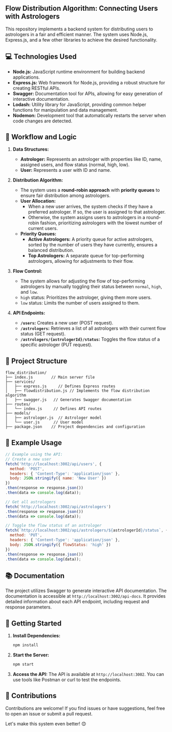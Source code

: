 ## Flow Distribution Algorithm: Connecting Users with Astrologers

This repository implements a backend system for distributing users to astrologers in a fair and efficient manner. The system uses Node.js, Express.js, and a few other libraries to achieve the desired functionality.

## 💻 Technologies Used

* **Node.js:** JavaScript runtime environment for building backend applications.
* **Express.js:** Web framework for Node.js, providing a robust structure for creating RESTful APIs.
* **Swagger:** Documentation tool for APIs, allowing for easy generation of interactive documentation.
* **Lodash:** Utility library for JavaScript, providing common helper functions for manipulation and data management.
* **Nodemon:** Development tool that automatically restarts the server when code changes are detected.

## 🚀  Workflow and Logic

1. **Data Structures:**
   *  **Astrologer:** Represents an astrologer with properties like ID, name, assigned users, and flow status (normal, high, low). 
   *  **User:** Represents a user with ID and name.

2. **Distribution Algorithm:**
   * The system uses a **round-robin approach** with **priority queues** to ensure fair distribution among astrologers.
   * **User Allocation:**
     * When a new user arrives, the system checks if they have a preferred astrologer. If so, the user is assigned to that astrologer.
     * Otherwise, the system assigns users to astrologers in a round-robin fashion, prioritizing astrologers with the lowest number of current users.
   * **Priority Queues:**
     * **Active Astrologers:**  A priority queue for active astrologers, sorted by the number of users they have currently, ensures a balanced distribution.
     * **Top Astrologers:** A separate queue for top-performing astrologers, allowing for adjustments to their flow.

3. **Flow Control:**
   * The system allows for adjusting the flow of top-performing astrologers by manually toggling their status between `normal`, `high`, and `low`.
   * `high` status:  Prioritizes the astrologer, giving them more users.
   * `low` status: Limits the number of users assigned to them. 

4. **API Endpoints:**
   * **`/users`:** Creates a new user (POST request).
   * **`/astrologers`:** Retrieves a list of all astrologers with their current flow status (GET request).
   * **`/astrologers/{astrologerId}/status`:** Toggles the flow status of a specific astrologer (PUT request).

## 📁 Project Structure

```
flow_distribution/
├── index.js        // Main server file
├── services/
│   ├── express.js     // Defines Express routes
│   ├── flowdistribution.js // Implements the flow distribution algorithm
│   ├── swagger.js   // Generates Swagger documentation
├── routes/
│   └── index.js     // Defines API routes
├── models/
│   ├── astrologer.js  // Astrologer model
│   └── user.js      // User model
├── package.json    // Project dependencies and configuration
```

## 🤖  Example Usage

```javascript
// Example using the API:
// Create a new user
fetch('http://localhost:3002/api/users', {
  method: 'POST',
  headers: { 'Content-Type': 'application/json' },
  body: JSON.stringify({ name: 'New User' }) 
})
.then(response => response.json())
.then(data => console.log(data));

// Get all astrologers
fetch('http://localhost:3002/api/astrologers')
.then(response => response.json())
.then(data => console.log(data));

// Toggle the flow status of an astrologer
fetch(`http://localhost:3002/api/astrologers/${astrologerId}/status`, {
  method: 'PUT',
  headers: { 'Content-Type': 'application/json' },
  body: JSON.stringify({ flowStatus: 'high' }) 
})
.then(response => response.json())
.then(data => console.log(data));
```

## 📚  Documentation

The project utilizes Swagger to generate interactive API documentation. The documentation is accessible at `http://localhost:3002/api-docs`. It provides detailed information about each API endpoint, including request and response parameters.

## 💪 Getting Started

1. **Install Dependencies:**
   ```bash
   npm install
   ```

2. **Start the Server:**
   ```bash
   npm start
   ```

3. **Access the API:**
   The API is available at `http://localhost:3002`. You can use tools like Postman or curl to test the endpoints.

## 🤝 Contributions

Contributions are welcome! 
If you find issues or have suggestions, feel free to open an issue or submit a pull request.

Let's make this system even better! 😊 
